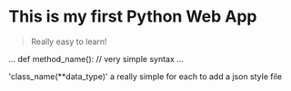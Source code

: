 # This is my first Python Web App

> Really easy to learn!

...
def method_name():
	// very simple syntax
...

'class_name(**data_type)'
a really simple for each to add a json style file